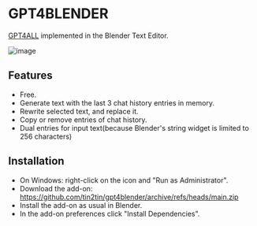 # GPT4BLENDER
[GPT4ALL](https://gpt4all.io/index.html) implemented in the Blender Text Editor.

![image](https://github.com/tin2tin/gpt4blender/assets/1322593/8a31fd44-87b2-49c7-860a-643e9fc90cab)

## Features
- Free. 
- Generate text with the last 3 chat history entries in memory.
- Rewrite selected text, and replace it. 
- Copy or remove entries of chat history.
- Dual entries for input text(because Blender's string widget is limited to 256 characters)

## Installation 
- On Windows: right-click on the icon and "Run as Administrator".
- Download the add-on: https://github.com/tin2tin/gpt4blender/archive/refs/heads/main.zip
- Install the add-on as usual in Blender.  
- In the add-on preferences click "Install Dependencies".
